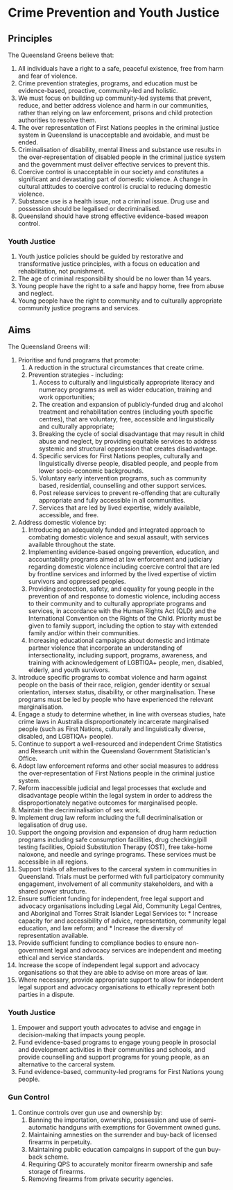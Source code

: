 # Crime Prevention and Youth Justice

##  Principles

The Queensland Greens believe that:
1. All individuals have a right to a safe, peaceful existence, free from harm and fear of violence.
1. Crime prevention strategies, programs, and education must be evidence-based, proactive, community-led and holistic.
1. We must focus on building up community-led systems that prevent, reduce, and better address violence and harm in our communities, rather than relying on law enforcement, prisons and child protection authorities to resolve them.
1. The over representation of First Nations peoples in the criminal justice system in Queensland is unacceptable and avoidable, and must be ended.
1. Criminalisation of disability, mental illness and substance use results in the over-representation of disabled people in the criminal justice system and the government must deliver effective services to prevent this.
1. Coercive control is unacceptable in our society and constitutes a significant and devastating part of domestic violence. A change in cultural attitudes to coercive control is crucial to reducing domestic violence.
1. Substance use is a health issue, not a criminal issue. Drug use and possession should be legalised or decriminalised.
1. Queensland should have strong effective evidence-based weapon control.

### Youth Justice
1. Youth justice policies should be guided by restorative and transformative justice principles, with a focus on education and rehabilitation, not punishment.
1. The age of criminal responsibility should be no lower than 14 years.
1. Young people have the right to a safe and happy home, free from abuse and neglect.
1. Young people have the right to community and to culturally appropriate community justice programs and services.

## Aims

The Queensland Greens will:
1. Prioritise and fund programs that promote:
    1. A reduction in the structural circumstances that create crime.
    1. Prevention strategies - including:
        1. Access to culturally and linguistically appropriate literacy and numeracy programs as well as wider education, training and work opportunities;
        1. The creation and expansion of publicly-funded drug and alcohol treatment and rehabilitation centres (including youth specific centres), that are voluntary, free, accessible and linguistically and culturally appropriate;
        1. Breaking the cycle of social disadvantage that may result in child abuse and neglect, by providing equitable services to address systemic and structural oppression that creates disadvantage.
        1. Specific services for First Nations peoples, culturally and linguistically diverse people, disabled people, and people from lower socio-economic backgrounds.
        1. Voluntary early intervention programs, such as community based, residential, counselling and other support services.
        1. Post release services to prevent re-offending that are culturally appropriate and fully accessible in all communities.
        1. Services that are led by lived expertise, widely available, accessible, and free.
1. Address domestic violence by:
    1. Introducing an adequately funded and integrated approach to combating domestic violence and sexual assault, with services available throughout the state.
    1. Implementing evidence-based ongoing prevention, education, and accountability programs aimed at law enforcement and judiciary regarding domestic violence including coercive control that are led by frontline services and informed by the lived expertise of victim survivors and oppressed peoples.
    1. Providing protection, safety, and equality for young people in the prevention of and response to domestic violence, including access to their community and to culturally appropriate programs and services, in accordance with the Human Rights Act (QLD) and the International Convention on the Rights of the Child. Priority must be given to family support, including the option to stay with extended family and/or within their communities.
    1. Increasing educational campaigns about domestic and intimate partner violence that incorporate an understanding of intersectionality, including support, programs, awareness, and training with acknowledgement of LGBTIQA+ people, men, disabled, elderly, and youth survivors.
1. Introduce specific programs to combat violence and harm against people on the basis of their race, religion, gender identity or sexual orientation, intersex status, disability, or other marginalisation. These programs must be led by people who have experienced the relevant marginalisation.
1. Engage a study to determine whether, in line with overseas studies, hate crime laws in Australia disproportionately incarcerate marginalised people (such as First Nations, culturally and linguistically diverse, disabled, and LGBTIQA+ people).
1. Continue to support a well-resourced and independent Crime Statistics and Research unit within the Queensland Government Statistician's Office.
1. Adopt law enforcement reforms and other social measures to address the over-representation of First Nations people in the criminal justice system.
1. Reform inaccessible judicial and legal processes that exclude and disadvantage people within the legal system in order to address the disproportionately negative outcomes for marginalised people.
1. Maintain the decriminalisation of sex work.
1. Implement drug law reform including the full decriminalisation or legalisation of drug use.
1. Support the ongoing provision and expansion of drug harm reduction programs including safe consumption facilities, drug checking/pill testing facilities, Opioid Substitution Therapy (OST), free take-home naloxone, and needle and syringe programs. These services must be accessible in all regions.
1. Support trials of alternatives to the carceral system in communities in Queensland. Trials must be performed with full participatory community engagement, involvement of all community stakeholders, and with a shared power structure.
1. Ensure sufficient funding for independent, free legal support and advocacy organisations including Legal Aid, Community Legal Centres, and Aboriginal and Torres Strait Islander Legal Services to: * Increase capacity for and accessibility of advice, representation, community legal education, and law reform; and * Increase the diversity of representation available.
1. Provide sufficient funding to compliance bodies to ensure non-government legal and advocacy services are independent and meeting ethical and service standards.
1. Increase the scope of independent legal support and advocacy organisations so that they are able to advise on more areas of law.
1. Where necessary, provide appropriate support to allow for independent legal support and advocacy organisations to ethically represent both parties in a dispute.

### Youth Justice
1. Empower and support youth advocates to advise and engage in decision-making that impacts young people.
1. Fund evidence-based programs to engage young people in prosocial and development activities in their communities and schools, and provide counselling and support programs for young people, as an alternative to the carceral system.
1. Fund evidence-based, community-led programs for First Nations young people.

### Gun Control
1. Continue controls over gun use and ownership by:
    1. Banning the importation, ownership, possession and use of semi-automatic handguns with exemptions for Government owned guns.
    1. Maintaining amnesties on the surrender and buy-back of licensed firearms in perpetuity.
    1. Maintaining public education campaigns in support of the gun buy-back scheme.
    1. Requiring QPS to accurately monitor firearm ownership and safe storage of firearms.
    1. Removing firearms from private security agencies.
